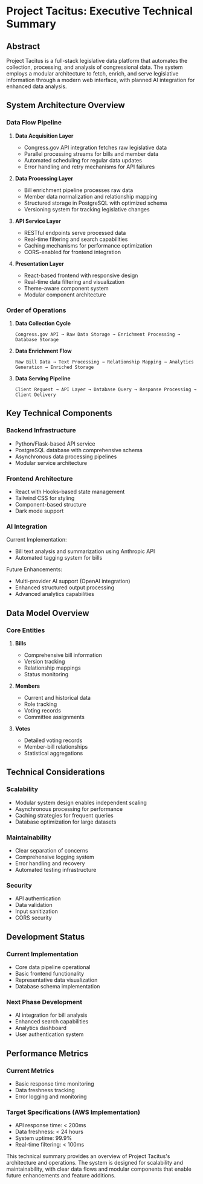 # Project Tacitus: Executive Technical Summary

## Abstract
Project Tacitus is a full-stack legislative data platform that automates the collection, processing, and analysis of congressional data. The system employs a modular architecture to fetch, enrich, and serve legislative information through a modern web interface, with planned AI integration for enhanced data analysis.

## System Architecture Overview

### Data Flow Pipeline

1. **Data Acquisition Layer**
   - Congress.gov API integration fetches raw legislative data
   - Parallel processing streams for bills and member data
   - Automated scheduling for regular data updates
   - Error handling and retry mechanisms for API failures

2. **Data Processing Layer**
   - Bill enrichment pipeline processes raw data
   - Member data normalization and relationship mapping
   - Structured storage in PostgreSQL with optimized schema
   - Versioning system for tracking legislative changes

3. **API Service Layer**
   - RESTful endpoints serve processed data
   - Real-time filtering and search capabilities
   - Caching mechanisms for performance optimization
   - CORS-enabled for frontend integration

4. **Presentation Layer**
   - React-based frontend with responsive design
   - Real-time data filtering and visualization
   - Theme-aware component system
   - Modular component architecture

### Order of Operations

1. **Data Collection Cycle**
   ```
   Congress.gov API → Raw Data Storage → Enrichment Processing → Database Storage
   ```

2. **Data Enrichment Flow**
   ```
   Raw Bill Data → Text Processing → Relationship Mapping → Analytics Generation → Enriched Storage
   ```

3. **Data Serving Pipeline**
   ```
   Client Request → API Layer → Database Query → Response Processing → Client Delivery
   ```

## Key Technical Components

### Backend Infrastructure
- Python/Flask-based API service
- PostgreSQL database with comprehensive schema
- Asynchronous data processing pipelines
- Modular service architecture

### Frontend Architecture
- React with Hooks-based state management
- Tailwind CSS for styling
- Component-based structure
- Dark mode support

### AI Integration
Current Implementation:
- Bill text analysis and summarization using Anthropic API
- Automated tagging system for bills

Future Enhancements:
- Multi-provider AI support (OpenAI integration)
- Enhanced structured output processing
- Advanced analytics capabilities

## Data Model Overview

### Core Entities
1. **Bills**
   - Comprehensive bill information
   - Version tracking
   - Relationship mappings
   - Status monitoring

2. **Members**
   - Current and historical data
   - Role tracking
   - Voting records
   - Committee assignments

3. **Votes**
   - Detailed voting records
   - Member-bill relationships
   - Statistical aggregations

## Technical Considerations

### Scalability
- Modular system design enables independent scaling
- Asynchronous processing for performance
- Caching strategies for frequent queries
- Database optimization for large datasets

### Maintainability
- Clear separation of concerns
- Comprehensive logging system
- Error handling and recovery
- Automated testing infrastructure

### Security
- API authentication
- Data validation
- Input sanitization
- CORS security

## Development Status

### Current Implementation
- Core data pipeline operational
- Basic frontend functionality
- Representative data visualization
- Database schema implementation

### Next Phase Development
- AI integration for bill analysis
- Enhanced search capabilities
- Analytics dashboard
- User authentication system

## Performance Metrics

### Current Metrics
- Basic response time monitoring
- Data freshness tracking
- Error logging and monitoring

### Target Specifications (AWS Implementation)
- API response time: < 200ms
- Data freshness: < 24 hours
- System uptime: 99.9%
- Real-time filtering: < 100ms

This technical summary provides an overview of Project Tacitus's architecture and operations. The system is designed for scalability and maintainability, with clear data flows and modular components that enable future enhancements and feature additions.
